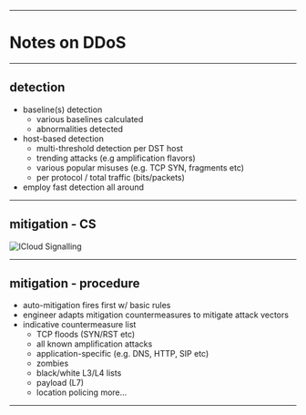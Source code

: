 
---

# Notes on DDoS

---

## detection

- baseline(s) detection
    - various baselines calculated
    - abnormalities detected
- host-based detection
    - multi-threshold detection per DST host
    - trending attacks (e.g amplification flavors)
    - various popular misuses (e.g. TCP SYN, fragments etc)
    - per protocol / total traffic (bits/packets)
- employ fast detection all around

---

## mitigation - CS

![ICloud Signalling](http://138.otenet.gr/cs.jpg)

---

## mitigation - procedure

- auto-mitigation fires first w/ basic rules
- engineer adapts mitigation countermeasures to mitigate attack vectors
- indicative countermeasure list
    - TCP floods (SYN/RST etc)
    - all known amplification attacks
    - application-specific (e.g. DNS, HTTP, SIP etc)
    - zombies
    - black/white L3/L4 lists
    - payload (L7)
    - location policing
    more... 

---
